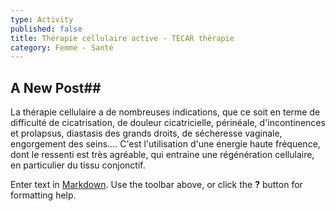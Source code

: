 ```yaml
---
type: Activity
published: false
title: Thérapie cellulaire active - TECAR thérapie
category: Femme - Santé
---
```

## A New Post##

La thérapie cellulaire a de nombreuses indications, que ce soit en terme de difficulté de cicatrisation, de douleur cicatricielle, périnéale, d'incontinences et prolapsus, diastasis des grands droits, de sécheresse vaginale, engorgement des seins.... C'est l'utilisation d'une énergie haute fréquence, dont le ressenti est très agréable, qui entraine une régénération cellulaire, en particulier du tissu conjonctif. 

Enter text in [Markdown](http://daringfireball.net/projects/markdown/). Use the toolbar above, or click the **?** button for formatting help.
